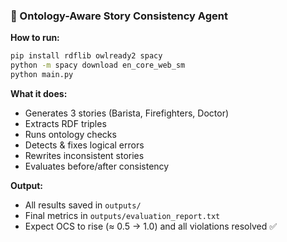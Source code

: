 ### 🧩 Ontology-Aware Story Consistency Agent

**How to run:**

```bash
pip install rdflib owlready2 spacy
python -m spacy download en_core_web_sm
python main.py
```

**What it does:**

* Generates 3 stories (Barista, Firefighters, Doctor)
* Extracts RDF triples
* Runs ontology checks
* Detects & fixes logical errors
* Rewrites inconsistent stories
* Evaluates before/after consistency

**Output:**

* All results saved in `outputs/`
* Final metrics in `outputs/evaluation_report.txt`
* Expect OCS to rise (≈ 0.5 → 1.0) and all violations resolved ✅
